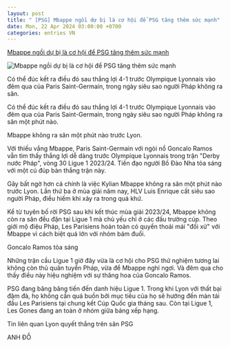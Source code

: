 ```yaml
---
layout: post
title: " [PSG] Mbappe ngồi dự bị là cơ hội để PSG tăng thêm sức mạnh"
date: Mon, 22 Apr 2024 03:00:00 +0700
categories: entries VN
---
```

[Mbappe ngồi dự bị là cơ hội để PSG tăng thêm sức mạnh](https://thethao.sggp.org.vn/mbappe-ngoi-du-bi-la-co-hoi-de-psg-tang-them-suc-manh-post736478.html)

![Mbappe ngồi dự bị là cơ hội để PSG tăng thêm sức mạnh](https://image.sggp.org.vn/1200x630/Uploaded/2024/negbflyrlys/2024_04_22/grizzi1-1612.jpg.webp)

Có thể đúc kết ra điều đó sau thắng lợi 4-1 trước Olympique Lyonnais vào đêm qua của Paris Saint-Germain, trong ngày siêu sao người Pháp không ra sân.

Có thể đúc kết ra điều đó sau thắng lợi 4-1 trước Olympique Lyonnais vào đêm qua của Paris Saint-Germain, trong ngày siêu sao người Pháp không ra sân một phút nào.

Mbappe không ra sân một phút nào trước Lyon.

Với thiếu vắng Mbappe, Paris Saint-Germain với ngòi nổ Goncalo Ramos vẫn tìm thấy thắng lợi dễ dàng trước Olympique Lyonnais trong trận "Derby nước Pháp", vòng 30 Ligue 1 2023/24. Tiền đạo người Bồ Đào Nha tỏa sáng với một cú đúp bàn thắng trận này.

Gây bất ngờ hơn cả chính là việc Kylian Mbappe không ra sân một phút nào trước Lyon. Lần thứ ba ở mùa giải năm nay, HLV Luis Enrique cất siêu sao người Pháp, điều hiếm khi xảy ra trong quá khứ.

Kể từ tuyên bố rời PSG sau khi kết thúc mùa giải 2023/24, Mbappe không còn ra sân đều đặn tại Ligue 1 mà chủ yếu chỉ ở các đấu trường cúp. Theo giới mộ điệu Pháp, Les Parisiens hoàn toàn có quyền thoải mái "đối xử" với Mbappe vì cách biệt quá lớn với nhóm bám đuổi.

Goncalo Ramos tỏa sáng

Những trận cầu Ligue 1 giờ đây vừa là cơ hội cho PSG thử nghiệm tương lai không còn thủ quân tuyển Pháp, vừa để Mbappe nghỉ ngơi. Và đêm qua cho thấy điều này hiệu nghiệm với sự thăng hoa của Goncalo Ramos.

PSG đang băng băng tiến đến danh hiệu Ligue 1. Trong khi Lyon với thất bại đậm đà, họ không cần quá buồn bởi mục tiêu của họ sẽ hướng đến màn tái đấu Les Parisiens tại chung kết Cúp Quốc gia tháng sau. Còn tại Ligue 1, Les Gones đang an toàn ở nhóm giữa bảng xếp hạng.

Tin liên quan Lyon quyết thắng trên sân PSG

ANH ĐỖ

